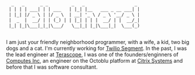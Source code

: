 ```txt
  _   _      _ _         _   _                   _ 
 | | | | ___| | | ___   | |_| |__   ___ _ __ ___| |
 | |_| |/ _ \ | |/ _ \  | __| '_ \ / _ \ '__/ _ \ |
 |  _  |  __/ | | (_) | | |_| | | |  __/ | |  __/_|
 |_| |_|\___|_|_|\___/   \__|_| |_|\___|_|  \___(_)
 
```

I am just your friendly neighborhood programmer, with a wife, a kid, two big dogs and a cat. I'm currently working for [Twilio Segment](http://segment.com). In the past, I was the lead engineer at [Terascope](http://terascope.io), I was one of the founders/enginners of [Computes Inc](https://computes.io), an engineer on the Octoblu platform at [Citrix Systems](https://www.citrix.com) and before that I was software consultant.
